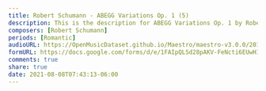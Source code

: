```yaml
---
title: Robert Schumann - ABEGG Variations Op. 1 (5)
description: This is the description for ABEGG Variations Op. 1 by Robert Schumann
composers: [Robert Schumann]
periods: [Romantic]
audioURL: https://OpenMusicDataset.github.io/Maestro/maestro-v3.0.0/2013/ORIG-MIDI_01_7_7_13_Group__MID--AUDIO_13_R1_2013_wav--4.midi
formURL: https://docs.google.com/forms/d/e/1FAIpQLSd28pAKV-FeNcti6EUwH1XQ81vvZbLT75tOIbBxBAQifkjp2w/viewform
comments: true
share: true
date: 2021-08-08T07:43:13-06:00
---
```


